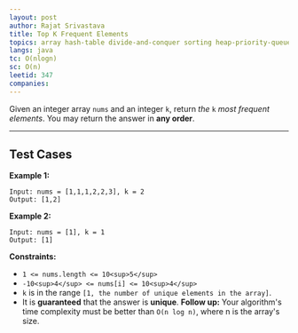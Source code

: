 ```yaml
---
layout: post
author: Rajat Srivastava
title: Top K Frequent Elements
topics: array hash-table divide-and-conquer sorting heap-priority-queue bucket-sort counting quickselect
langs: java
tc: O(nlogn)
sc: O(n)
leetid: 347
companies:
---
```

Given an integer array `nums` and an integer `k`, return *the* `k` *most frequent elements*. You may return the answer in **any order**.

---
## Test Cases
**Example 1:**
```
Input: nums = [1,1,1,2,2,3], k = 2
Output: [1,2]
```

**Example 2:**
```
Input: nums = [1], k = 1
Output: [1]
```

**Constraints:**
	
* `1 <= nums.length <= 10<sup>5</sup>`
* `-10<sup>4</sup> <= nums[i] <= 10<sup>4</sup>`
* `k` is in the range `[1, the number of unique elements in the array]`.
* It is **guaranteed** that the answer is **unique**.
**Follow up:** Your algorithm's time complexity must be better than `O(n log n)`, where n is the array's size.